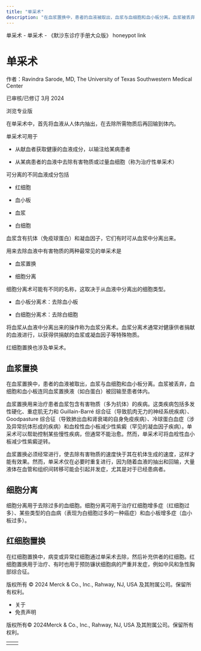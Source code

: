 ```yaml
---
title: "单采术"
description: "在血浆置换中，患者的血液被取出，血浆与血细胞和血小板分离。血浆被丢弃，血细胞和血小板连同血浆置换液（如白蛋白）被回输至患者体内。"
---
```


﻿单采术 \- 单采术 \- 《默沙东诊疗手册大众版》 honeypot link

# 单采术

作者：Ravindra Sarode, MD, The University of Texas Southwestern Medical Center

已审核/已修订 3月 2024

浏览专业版

在单采术中，首先将血液从人体内抽出，在去除所需物质后再回输到体内。

单采术可用于

- 从献血者获取健康的血液成分，以输注给某病患者

- 从某病患者的血液中去除有害物质或过量血细胞（称为治疗性单采术）


可分离的不同血液成分包括

- 红细胞

- 血小板

- 血浆

- 白细胞


血浆含有抗体（免疫球蛋白）和凝血因子，它们有时可从血浆中分离出来。

用来去除血液中有害物质的两种最常见的单采术是

- 血浆置换

- 细胞分离


细胞分离术可能有不同的名称，这取决于从血液中分离出的细胞类型。

- 血小板分离术：去除血小板

- 白细胞分离术：去除白细胞


将血浆从血液中分离出来的操作称为血浆分离术。血浆分离术通常对健康供者捐献的血液进行，以获得供捐献的血浆或凝血因子等特殊物质。

红细胞置换也涉及单采术。

## 血浆置换

在血浆置换中，患者的血液被取出，血浆与血细胞和血小板分离。血浆被丢弃，血细胞和血小板连同血浆置换液（如白蛋白）被回输至患者体内。

血浆置换用来治疗患者血浆包含有害物质（多为抗体）的疾病。这类疾病包括多发性硬化、重症肌无力和 Guillain-Barré 综合征（导致肌肉无力的神经系统疾病）、Goodpasture 综合征（导致肺出血和肾衰竭的自身免疫疾病）、冷球蛋白血症（涉及异常抗体形成的疾病）和血栓性血小板减少性紫癜（罕见的凝血因子疾病）。单采术可以帮助控制某些慢性疾病，但通常不能治愈。然而，单采术可将血栓性血小板减少性紫癜逆转。

血浆置换必须经常进行，使去除有害物质的速度快于其在机体生成的速度，这样才能有效果。然而，单采术仅在必要时重复进行，因为随着血液的抽出和回输，大量液体在血管和组织间转移可能会引起并发症，尤其是对于已经患病者。

## 细胞分离

细胞分离用于去除过多的血细胞。细胞分离可用于治疗红细胞增多症（红细胞过多）、某些类型的白血病（表现为白细胞过多的一种癌症）和血小板增多症（血小板过多）。

## 红细胞置换

在红细胞置换中，病变或异常红细胞通过单采术去除，然后补充供者的红细胞。红细胞置换用于治疗、有时也用于预防镰状细胞病的严重并发症，例如中风和急性胸部综合征。



版权所有 © 2024
Merck & Co., Inc., Rahway, NJ, USA 及其附属公司。保留所有权利。

- 关于
- 免责声明

版权所有© 2024Merck & Co., Inc., Rahway, NJ, USA 及其附属公司。保留所有权利。

|     |     |
| --- | --- |
|  |  |